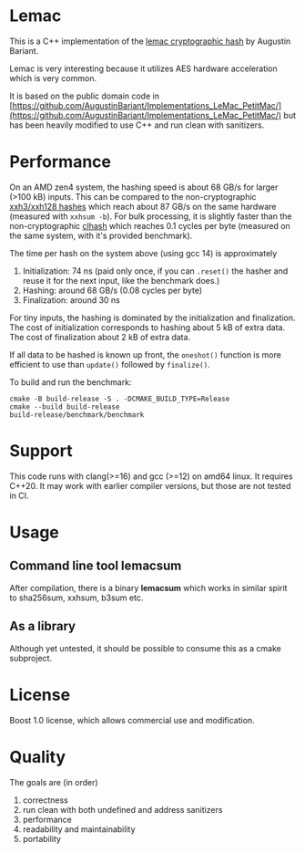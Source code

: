 # Lemac

This is a C++ implementation of the [lemac cryptographic hash](https://doi.org/10.46586/tosc.v2024.i2.35-67) by Augustin Bariant.

Lemac is very interesting because it utilizes AES hardware acceleration which is very common.

It is based on the public domain code in [https://github.com/AugustinBariant/Implementations_LeMac_PetitMac/](https://github.com/AugustinBariant/Implementations_LeMac_PetitMac/) but has been heavily modified to use C++ and run clean with sanitizers.


# Performance

On an AMD zen4 system, the hashing speed is about 68 GB/s for larger (>100 kB) inputs. This can be compared to the non-cryptographic [xxh3/xxh128 hashes](https://xxhash.com/) which reach about 87 GB/s on the same hardware (measured with `xxhsum -b`). For bulk processing, it is slightly faster than the non-cryptographic [clhash](https://github.com/simdhash/clhash) which reaches 0.1 cycles per byte (measured on the same system, with it's provided benchmark).

The time per hash on the system above (using gcc 14) is approximately

 1. Initialization: 74 ns (paid only once, if you can `.reset()` the hasher and reuse it for the next input, like the benchmark does.)
 2. Hashing: around 68 GB/s (0.08 cycles per byte)
 3. Finalization: around 30 ns

For tiny inputs, the hashing is dominated by the initialization and finalization. The cost of initialization corresponds to hashing about 5 kB of extra data. The cost of finalization about 2 kB of extra data.

If all data to be hashed is known up front, the `oneshot()` function is more efficient to use than `update()` followed by `finalize()`.

To build and run the benchmark:

    cmake -B build-release -S . -DCMAKE_BUILD_TYPE=Release
    cmake --build build-release
    build-release/benchmark/benchmark

# Support

This code runs with clang(>=16) and gcc (>=12) on amd64 linux. It requires C++20. It may work with earlier compiler versions, but those are not tested in CI.

# Usage

## Command line tool lemacsum

After compilation, there is a binary **lemacsum** which works in similar spirit to sha256sum, xxhsum,  b3sum etc.

## As a library

Although yet untested, it should be possible to consume this as a cmake subproject.

# License

Boost 1.0 license, which allows commercial use and modification.

# Quality

The goals are (in order)

 1. correctness
 2. run clean with both undefined and address sanitizers
 3. performance
 4. readability and maintainability
 5. portability
